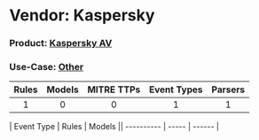 Vendor: Kaspersky
=================
### Product: [Kaspersky AV](../ds_kaspersky_kaspersky_av.md)
### Use-Case: [Other](../../../../UseCases/uc_other.md)

| Rules | Models | MITRE TTPs | Event Types | Parsers |
|:-----:|:------:|:----------:|:-----------:|:-------:|
|   1   |   0    |     0      |      1      |    1    |

| Event Type | Rules | Models || ---------- | ----- | ------ |
